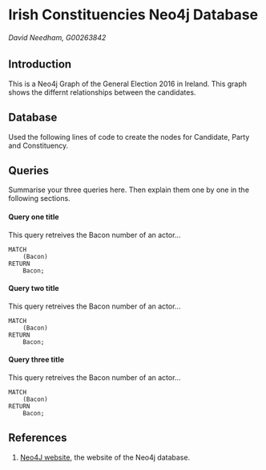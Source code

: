 # Irish Constituencies Neo4j Database
###### David Needham, G00263842

## Introduction
This is a Neo4j Graph of the General Election 2016 in Ireland.
This graph shows the differnt relationships between the candidates.

## Database
Used the following lines of code to create the nodes for Candidate, Party and Constituency.


## Queries
Summarise your three queries here.
Then explain them one by one in the following sections.

#### Query one title
This query retreives the Bacon number of an actor...
```cypher
MATCH
	(Bacon)
RETURN
	Bacon;
```

#### Query two title
This query retreives the Bacon number of an actor...
```cypher
MATCH
	(Bacon)
RETURN
	Bacon;
```

#### Query three title
This query retreives the Bacon number of an actor...
```cypher
MATCH
	(Bacon)
RETURN
	Bacon;
```

## References
1. [Neo4J website](http://neo4j.com/), the website of the Neo4j database.